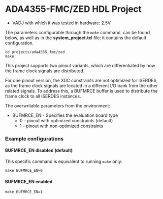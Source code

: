 <!-- no_build_example, no_dts, no_no_os -->

# ADA4355-FMC/ZED HDL Project

- VADJ with which it was tested in hardware: 2.5V

The parameters configurable through the `make` command, can be found below, as well as in the **system_project.tcl** file; it contains the default
configuration.

```
cd projects/ada4355_fmc/zed
make
```

This project supports two pinout variants, which are differentiated by how the frame clock signals are distributed.

For one pinout version, the XDC constraints are not optimized for ISERDES, as the frame clock signals are located in a different I/O bank from the other related signals. To address this, a BUFMRCE buffer is used to distribute the frame clock to all ISERDES instances.

The overwritable parameters from the environment:

- BUFMRCE_EN - Specifies the evaluation board type
  - 0 - pinout with optimized constraints (default)
  - 1 - pinout with non-optimized constraints

### Example configurations

#### BUFMRCE_EN disabled (default)

This specific command is equivalent to running `make` only:

```
make BUFMRCE_EN=0
```

#### BUFMRCE_EN enabled

```
make BUFMRCE_EN=1
```
